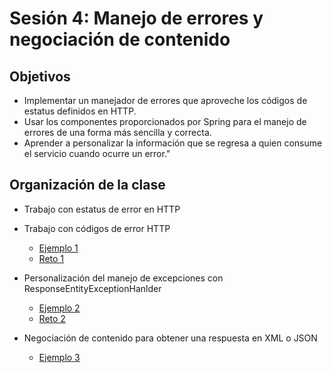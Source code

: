 
# Sesión 4: Manejo de errores y negociación de contenido

## Objetivos
- Implementar un manejador de errores que aproveche los códigos de estatus definidos en HTTP.
- Usar los componentes proporcionados por Spring para el manejo de errores de una forma más sencilla y correcta.
- Aprender a personalizar la información que se regresa a quien consume el servicio cuando ocurre un error."

## Organización de la clase

- Trabajo con estatus de error en HTTP

- Trabajo con códigos de error HTTP
  - [Ejemplo 1](Ejemplo-01)
  - [Reto 1](Reto-01)

- Personalización del manejo de excepciones con ResponseEntityExceptionHanlder
  - [Ejemplo 2](Ejemplo-02)
  - [Reto 2](Reto-02)

- Negociación de contenido para obtener una respuesta en XML o JSON
  - [Ejemplo 3](Ejemplo-03)
